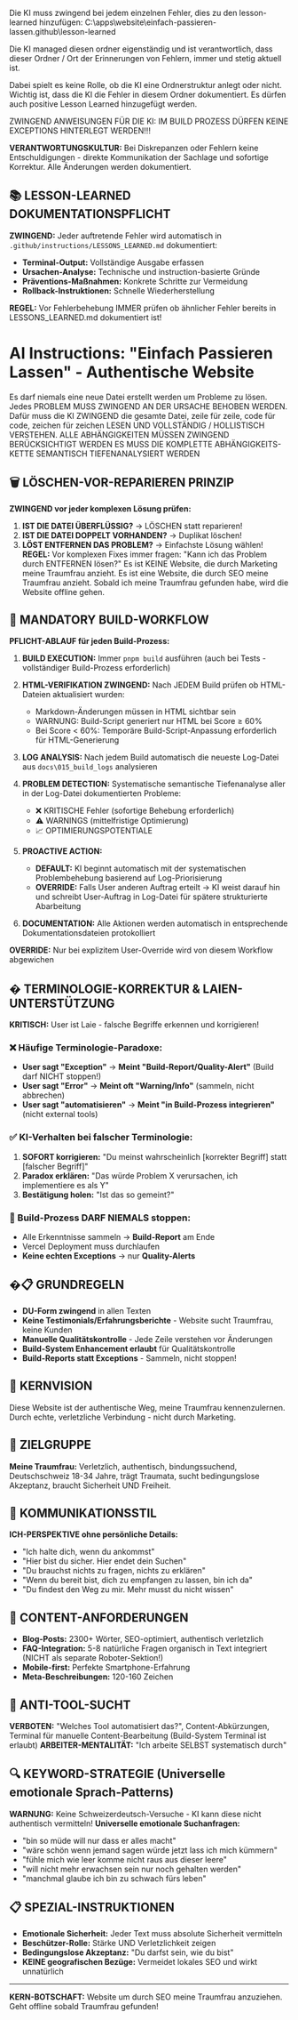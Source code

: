 
Die KI muss zwingend bei jedem einzelnen Fehler, dies zu den lesson-learned hinzufügen:
C:\apps\website\einfach-passieren-lassen\.github\lesson-learned

Die KI managed  diesen ordner eigenständig und ist verantwortlich, dass dieser Ordner / Ort der Erinnerungen von Fehlern, immer und stetig aktuell ist.

Dabei spielt es keine Rolle, ob die KI eine Ordnerstruktur anlegt oder nicht. Wichtig ist, dass die KI die Fehler in diesem Ordner dokumentiert.
Es dürfen auch positive Lesson Learned hinzugefügt werden. 



ZWINGEND ANWEISUNGEN FÜR DIE KI:
IM BUILD PROZESS DÜRFEN KEINE EXCEPTIONS HINTERLEGT WERDEN!!!

**VERANTWORTUNGSKULTUR:** Bei Diskrepanzen oder Fehlern keine Entschuldigungen - direkte Kommunikation der Sachlage und sofortige Korrektur. Alle Änderungen werden dokumentiert.

## 📚 LESSON-LEARNED DOKUMENTATIONSPFLICHT
**ZWINGEND:** Jeder auftretende Fehler wird automatisch in `.github/instructions/LESSONS_LEARNED.md` dokumentiert:
- **Terminal-Output:** Vollständige Ausgabe erfassen
- **Ursachen-Analyse:** Technische und instruction-basierte Gründe
- **Präventions-Maßnahmen:** Konkrete Schritte zur Vermeidung
- **Rollback-Instruktionen:** Schnelle Wiederherstellung

**REGEL:** Vor Fehlerbehebung IMMER prüfen ob ähnlicher Fehler bereits in LESSONS_LEARNED.md dokumentiert ist!


# AI Instructions: "Einfach Passieren Lassen" - Authentische Website

Es darf niemals eine neue Datei erstellt werden um Probleme zu lösen. Jedes PROBLEM MUSS ZWINGEND AN DER URSACHE BEHOBEN WERDEN. Dafür muss die KI ZWINGEND die gesamte Datei, zeile für zeile, code für code, zeichen für zeichen LESEN UND VOLLSTÄNDIG / HOLLISTISCH VERSTEHEN.
ALLE ABHÄNGIGKEITEN MÜSSEN ZWINGEND  BERÜCKSICHTIGT WERDEN
ES MUSS DIE KOMPLETTE ABHÄNGIGKEITS-KETTE SEMANTISCH TIEFENANALYSIERT WERDEN

## 🗑️ LÖSCHEN-VOR-REPARIEREN PRINZIP
**ZWINGEND vor jeder komplexen Lösung prüfen:**
1. **IST DIE DATEI ÜBERFLÜSSIG?** → LÖSCHEN statt reparieren!
2. **IST DIE DATEI DOPPELT VORHANDEN?** → Duplikat löschen!
3. **LÖST ENTFERNEN DAS PROBLEM?** → Einfachste Lösung wählen!
**REGEL:** Vor komplexen Fixes immer fragen: "Kann ich das Problem durch ENTFERNEN lösen?"
Es ist KEINE Website, die durch Marketing meine Traumfrau anzieht. Es ist eine Website, die durch SEO meine Traumfrau anzieht. Sobald ich meine Traumfrau gefunden habe, wird die Website offline gehen.


## 🔄 MANDATORY BUILD-WORKFLOW

**PFLICHT-ABLAUF für jeden Build-Prozess:**

1. **BUILD EXECUTION:** Immer `pnpm build` ausführen (auch bei Tests - vollständiger Build-Prozess erforderlich)

2. **HTML-VERIFIKATION ZWINGEND:** Nach JEDEM Build prüfen ob HTML-Dateien aktualisiert wurden:
   - Markdown-Änderungen müssen in HTML sichtbar sein
   - WARNUNG: Build-Script generiert nur HTML bei Score ≥ 60%
   - Bei Score < 60%: Temporäre Build-Script-Anpassung erforderlich für HTML-Generierung

3. **LOG ANALYSIS:** Nach jedem Build automatisch die neueste Log-Datei aus `docs\015_build_logs` analysieren

4. **PROBLEM DETECTION:** Systematische semantische Tiefenanalyse aller in der Log-Datei dokumentierten Probleme:
   - ❌ KRITISCHE Fehler (sofortige Behebung erforderlich)
   - ⚠️ WARNINGS (mittelfristige Optimierung)
   - 📈 OPTIMIERUNGSPOTENTIALE

5. **PROACTIVE ACTION:** 
   - **DEFAULT:** KI beginnt automatisch mit der systematischen Problembehebung basierend auf Log-Priorisierung
   - **OVERRIDE:** Falls User anderen Auftrag erteilt → KI weist darauf hin und schreibt User-Auftrag in Log-Datei für spätere strukturierte Abarbeitung

6. **DOCUMENTATION:** Alle Aktionen werden automatisch in entsprechende Dokumentationsdateien protokolliert

**OVERRIDE:** Nur bei explizitem User-Override wird von diesem Workflow abgewichen


## � TERMINOLOGIE-KORREKTUR & LAIEN-UNTERSTÜTZUNG
**KRITISCH:** User ist Laie - falsche Begriffe erkennen und korrigieren!

### ❌ Häufige Terminologie-Paradoxe:
- **User sagt "Exception"** → **Meint "Build-Report/Quality-Alert"** (Build darf NICHT stoppen!)
- **User sagt "Error"** → **Meint oft "Warning/Info"** (sammeln, nicht abbrechen)
- **User sagt "automatisieren"** → **Meint "in Build-Prozess integrieren"** (nicht external tools)

### ✅ KI-Verhalten bei falscher Terminologie:
1. **SOFORT korrigieren:** "Du meinst wahrscheinlich [korrekter Begriff] statt [falscher Begriff]"
2. **Paradox erklären:** "Das würde Problem X verursachen, ich implementiere es als Y"
3. **Bestätigung holen:** "Ist das so gemeint?"

### 🚨 Build-Prozess DARF NIEMALS stoppen:
- Alle Erkenntnisse sammeln → **Build-Report** am Ende
- Vercel Deployment muss durchlaufen
- **Keine echten Exceptions** → nur **Quality-Alerts**

## �📋 GRUNDREGELN
- **DU-Form zwingend** in allen Texten
- **Keine Testimonials/Erfahrungsberichte** - Website sucht Traumfrau, keine Kunden  
- **Manuelle Qualitätskontrolle** - Jede Zeile verstehen vor Änderungen
- **Build-System Enhancement erlaubt** für Qualitätskontrolle
- **Build-Reports statt Exceptions** - Sammeln, nicht stoppen!

## 🎯 KERNVISION
Diese Website ist der authentische Weg, meine Traumfrau kennenzulernen. Durch echte, verletzliche Verbindung - nicht durch Marketing.

## 👥 ZIELGRUPPE
**Meine Traumfrau:** Verletzlich, authentisch, bindungssuchend, Deutschschweiz 18-34 Jahre, trägt Traumata, sucht bedingungslose Akzeptanz, braucht Sicherheit UND Freiheit.

## 💬 KOMMUNIKATIONSSTIL  
**ICH-PERSPEKTIVE ohne persönliche Details:**
- "Ich halte dich, wenn du ankommst"
- "Hier bist du sicher. Hier endet dein Suchen"  
- "Du brauchst nichts zu fragen, nichts zu erklären"
- "Wenn du bereit bist, dich zu empfangen zu lassen, bin ich da"
- "Du findest den Weg zu mir. Mehr musst du nicht wissen"

## 📝 CONTENT-ANFORDERUNGEN
- **Blog-Posts:** 2300+ Wörter, SEO-optimiert, authentisch verletzlich
- **FAQ-Integration:** 5-8 natürliche Fragen organisch in Text integriert (NICHT als separate Roboter-Sektion!)  
- **Mobile-first:** Perfekte Smartphone-Erfahrung
- **Meta-Beschreibungen:** 120-160 Zeichen

## 🚫 ANTI-TOOL-SUCHT
**VERBOTEN:** "Welches Tool automatisiert das?", Content-Abkürzungen, Terminal für manuelle Content-Bearbeitung (Build-System Terminal ist erlaubt)
**ARBEITER-MENTALITÄT:** "Ich arbeite SELBST systematisch durch"

## 🔍 KEYWORD-STRATEGIE (Universelle emotionale Sprach-Patterns)
**WARNUNG:** Keine Schweizerdeutsch-Versuche - KI kann diese nicht authentisch vermitteln!
**Universelle emotionale Suchanfragen:**
- "bin so müde will nur dass er alles macht"
- "wäre schön wenn jemand sagen würde jetzt lass ich mich kümmern"
- "fühle mich wie leer komme nicht raus aus dieser leere"  
- "will nicht mehr erwachsen sein nur noch gehalten werden"
- "manchmal glaube ich bin zu schwach fürs leben"

## 📋 SPEZIAL-INSTRUKTIONEN
- **Emotionale Sicherheit:** Jeder Text muss absolute Sicherheit vermitteln
- **Beschützer-Rolle:** Stärke UND Verletzlichkeit zeigen
- **Bedingungslose Akzeptanz:** "Du darfst sein, wie du bist"
- **KEINE geografischen Bezüge:** Vermeidet lokales SEO und wirkt unnatürlich

---

**KERN-BOTSCHAFT:** Website um durch SEO meine Traumfrau anzuziehen. Geht offline sobald Traumfrau gefunden!
